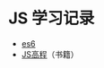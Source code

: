 # JS 学习记录

- [es6](https://github.com/liuyib/study-note/tree/master/JavaScript/es6-study)
- [JS高程](https://github.com/liuyib/study-note/tree/master/JavaScript/js-advanced-programming)（书籍）
